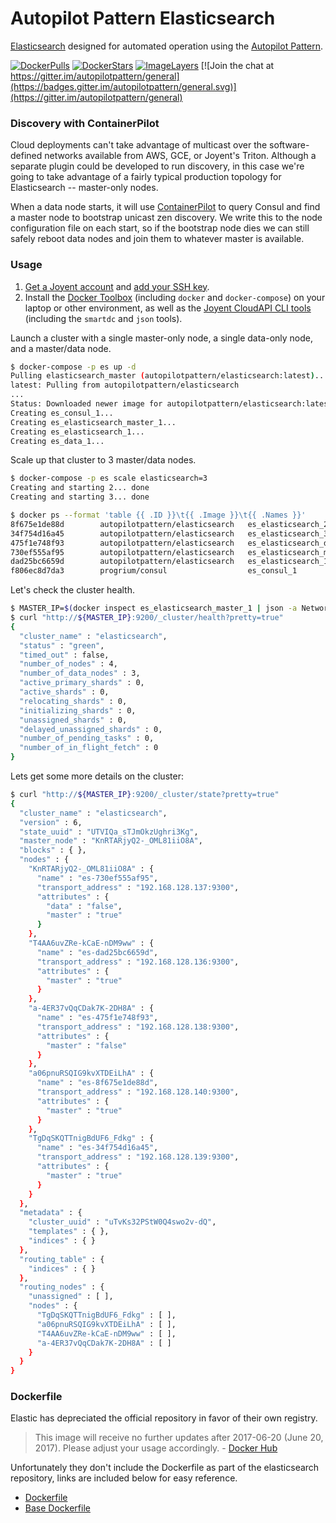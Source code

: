Autopilot Pattern Elasticsearch
==========

[Elasticsearch](https://www.elastic.co/products) designed for automated operation using the [Autopilot Pattern](http://autopilotpattern.io/).

[![DockerPulls](https://img.shields.io/docker/pulls/autopilotpattern/elasticsearch.svg)](https://registry.hub.docker.com/u/autopilotpattern/elasticsearch/)
[![DockerStars](https://img.shields.io/docker/stars/autopilotpattern/elasticsearch.svg)](https://registry.hub.docker.com/u/autopilotpattern/elasticsearch/)
[![ImageLayers](https://badge.imagelayers.io/autopilotpattern/elasticsearch:latest.svg)](https://imagelayers.io/?images=autopilotpattern/elasticsearch:latest)
[![Join the chat at https://gitter.im/autopilotpattern/general](https://badges.gitter.im/autopilotpattern/general.svg)](https://gitter.im/autopilotpattern/general)

### Discovery with ContainerPilot

Cloud deployments can't take advantage of multicast over the software-defined networks available from AWS, GCE, or Joyent's Triton. Although a separate plugin could be developed to run discovery, in this case we're going to take advantage of a fairly typical production topology for Elasticsearch -- master-only nodes.

When a data node starts, it will use [ContainerPilot](https://github.com/joyent/containerpilot) to query Consul and find a master node to bootstrap unicast zen discovery. We write this to the node configuration file on each start, so if the bootstrap node dies we can still safely reboot data nodes and join them to whatever master is available.

### Usage

1. [Get a Joyent account](https://my.joyent.com/landing/signup/) and [add your SSH key](https://docs.joyent.com/public-cloud/getting-started).
1. Install the [Docker Toolbox](https://docs.docker.com/installation/mac/) (including `docker` and `docker-compose`) on your laptop or other environment, as well as the [Joyent CloudAPI CLI tools](https://apidocs.joyent.com/cloudapi/#getting-started) (including the `smartdc` and `json` tools).

Launch a cluster with a single master-only node, a single data-only node, and a master/data node.

```bash
$ docker-compose -p es up -d
Pulling elasticsearch_master (autopilotpattern/elasticsearch:latest)...
latest: Pulling from autopilotpattern/elasticsearch
...
Status: Downloaded newer image for autopilotpattern/elasticsearch:latest
Creating es_consul_1...
Creating es_elasticsearch_master_1...
Creating es_elasticsearch_1...
Creating es_data_1...
```

Scale up that cluster to 3 master/data nodes.

```bash
$ docker-compose -p es scale elasticsearch=3
Creating and starting 2... done
Creating and starting 3... done

$ docker ps --format 'table {{ .ID }}\t{{ .Image }}\t{{ .Names }}'
8f675e1de88d        autopilotpattern/elasticsearch   es_elasticsearch_2
34f754d16a45        autopilotpattern/elasticsearch   es_elasticsearch_3
475f1e748f93        autopilotpattern/elasticsearch   es_elasticsearch_data_1
730ef555af95        autopilotpattern/elasticsearch   es_elasticsearch_master_1
dad25bc6659d        autopilotpattern/elasticsearch   es_elasticsearch_1
f806ec8d7da3        progrium/consul                  es_consul_1

```

Let's check the cluster health.

```bash
$ MASTER_IP=$(docker inspect es_elasticsearch_master_1 | json -a NetworkSettings.IPAddress)
$ curl "http://${MASTER_IP}:9200/_cluster/health?pretty=true"
{
  "cluster_name" : "elasticsearch",
  "status" : "green",
  "timed_out" : false,
  "number_of_nodes" : 4,
  "number_of_data_nodes" : 3,
  "active_primary_shards" : 0,
  "active_shards" : 0,
  "relocating_shards" : 0,
  "initializing_shards" : 0,
  "unassigned_shards" : 0,
  "delayed_unassigned_shards" : 0,
  "number_of_pending_tasks" : 0,
  "number_of_in_flight_fetch" : 0
}

```

Lets get some more details on the cluster:

```bash
$ curl "http://${MASTER_IP}:9200/_cluster/state?pretty=true"
{
  "cluster_name" : "elasticsearch",
  "version" : 6,
  "state_uuid" : "UTVIQa_sTJmOkzUghri3Kg",
  "master_node" : "KnRTARjyQ2-_OML81iiO8A",
  "blocks" : { },
  "nodes" : {
    "KnRTARjyQ2-_OML81iiO8A" : {
      "name" : "es-730ef555af95",
      "transport_address" : "192.168.128.137:9300",
      "attributes" : {
        "data" : "false",
        "master" : "true"
      }
    },
    "T4AA6uvZRe-kCaE-nDM9ww" : {
      "name" : "es-dad25bc6659d",
      "transport_address" : "192.168.128.136:9300",
      "attributes" : {
        "master" : "true"
      }
    },
    "a-4ER37vQqCDak7K-2DH8A" : {
      "name" : "es-475f1e748f93",
      "transport_address" : "192.168.128.138:9300",
      "attributes" : {
        "master" : "false"
      }
    },
    "a06pnuRSQIG9kvXTDEiLhA" : {
      "name" : "es-8f675e1de88d",
      "transport_address" : "192.168.128.140:9300",
      "attributes" : {
        "master" : "true"
      }
    },
    "TgDqSKQTTnigBdUF6_Fdkg" : {
      "name" : "es-34f754d16a45",
      "transport_address" : "192.168.128.139:9300",
      "attributes" : {
        "master" : "true"
      }
    }
  },
  "metadata" : {
    "cluster_uuid" : "uTvKs32PStW0Q4swo2v-dQ",
    "templates" : { },
    "indices" : { }
  },
  "routing_table" : {
    "indices" : { }
  },
  "routing_nodes" : {
    "unassigned" : [ ],
    "nodes" : {
      "TgDqSKQTTnigBdUF6_Fdkg" : [ ],
      "a06pnuRSQIG9kvXTDEiLhA" : [ ],
      "T4AA6uvZRe-kCaE-nDM9ww" : [ ],
      "a-4ER37vQqCDak7K-2DH8A" : [ ]
    }
  }
}

```

### Dockerfile

Elastic has depreciated the official repository in favor of their own registry.

> This image will receive no further updates after 2017-06-20 (June 20, 2017). Please adjust your usage accordingly. - [Docker Hub](https://hub.docker.com/_/elasticsearch/)

Unfortunately they don't include the Dockerfile as part of the elasticsearch repository, links are included below for easy reference.

* [Dockerfile](https://github.com/elastic/elasticsearch-docker/blob/master/build/elasticsearch/Dockerfile)
* [Base Dockerfile](https://github.com/elastic/elasticsearch-alpine-base/blob/master/build/elasticsearch-alpine-base/Dockerfile)
